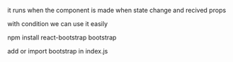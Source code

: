 <!-- useEffect hook - works ad life cycle method of component    -->
 <!-- The useEffect Hook allows you to perform side effects in your components. -->
 

it runs when the component is made
when state change and recived props

with condition we can use it easily 

<!-- useEffect Hooks  works as componentDidMount , componentDidUpdate ,componentWillUnmount -->

<!-- bootstrap -->
npm install react-bootstrap bootstrap

add or import bootstrap in index.js